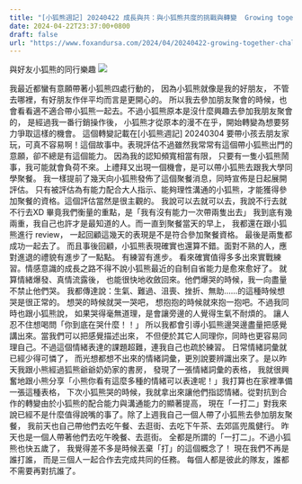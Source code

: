 ```yaml
---
title: "[小狐熊週記] 20240422 成長與共：與小狐熊共度的挑戰與轉變  Growing together: challenges and transformations"
date: 2024-04-22T23:37:00+0800
draft: false
url: "https://www.foxandursa.com/2024/04/20240422-growing-together-challenges.html"
---
```


與好友小狐熊的同行樂趣
![]($https://blogger.googleusercontent.com/img/a/AVvXsEjZswNofad7w0L6JIp9c0GSU2dZZH713UMPhh6imZJmw5ClFUBSGuLZHyowtBq8bQzo9O7l8Iq_DCuEN4vfTR1ZKIW5M0NRpIeu2P61oqZeI4bofRqjar5IBbCratehOT82eioE4qQz6ThsQ-5yBgG_BRNAeayzcqZtO_eelom_gQ2Aq8P2qeWuZyylGfw)



我最近都蠻有意願帶著小狐熊四處行動的，
因為小狐熊就像是我的好朋友，
不管去哪裡，有好朋友作伴平均而言是更開心的。
所以我去參加朋友聚會的時候，也會看看適不適合帶小狐熊一起去。不過小狐熊原本是沒什麼興趣去參加我朋友聚會的，
是經過我一番行銷操作後，
小狐熊才從原本的漫不在乎，開始轉變為想要努力爭取這樣的機會。
這個轉變記載在[小狐熊週記] 20240304 要帶小孩去朋友家玩，可真不容易啊！這個故事中。表現評估不過雖然我常常有這個帶小狐熊出門的意願，卻不總是有這個能力。
因為我的認知頻寬相當有限，
只要有一隻小狐熊鬧事，我可能就會負荷不來。上禮拜又出現一個機會，是可以帶小狐熊去跟我大學同學聚餐。
我一樣提前了幾天向小狐熊發佈了這個聚餐消息，同時宣佈是日起展開評估。
只有被評估為有能力配合大人指示、能夠理性溝通的小狐熊，才能獲得參加聚餐的資格。這個評估當然是很主觀的。
我說可以去就可以去，我說不行去就不行去XD
畢竟我們衡量的重點，是「我有沒有能力一次帶兩隻出去」
我到底有幾兩重，我自己也許才是最知道的人。而一直到聚餐當天的早上， 我都還在跟小狐熊進行 review，
一起回顧這幾天的表現是不是符合參加聚餐資格。
最後是兩隻都成功一起去了。
而且事後回顧，小狐熊表現確實也還算不錯。面對不熟的人，應對進退的禮貌有進步了一點點。
有練習有進步。
看來確實值得多多出來實戰練習。情感意識的成長之路不得不說小狐熊最近的自制自省能力是愈來愈好了。
就算情緒爆發、真情流露後，
也能很快地收斂回來。他們爆哭的時候，我一向盡量不禁止他們哭。
我都傳達說：生氣、難過、沮喪、挫折、無助……的這種時候想哭是很正常的。
想哭的時候就哭一哭吧，
想抱抱的時候就來抱一抱吧。不過我同時也跟小狐熊說，
如果哭得毫無道理，是會讓旁邊的人覺得生氣不耐煩的。
讓人忍不住想喝問「你到底在哭什麼！！」
所以我都會引導小狐熊邊哭邊盡量把感覺講出來。當我們可以把感覺描述出來，
不但便於其它人同理你，同時也更容易同理自己。不過這個情緒表達的課題超難，連我自己也疏於練習。
日常情緒詞彙就已經少得可憐了，
而光想都想不出來的情緒詞彙，更別說要辨識出來了。是以昨天我跟小熊經過狐熊爺爺奶奶家的書房，
發現了一張情緒詞彙的表格，
我就很興奮地跟小熊分享「小熊你看有這麼多種的情緒可以表達呢！」我打算也在家裡準備一張這種表格，
下次小狐熊哭的時候，我就拿出來讓他們指認情緒。從對抗到合作的轉變由於小狐熊的配合能力與溝通能力的顯著提高，
現在「一打二」對我來說已經不是什麼值得說嘴的事了。除了上週我自己一個人帶了小狐熊去參加朋友聚餐，
我前天也自己帶他們去吃午餐、去逛街、去吃下午茶、去郊區兜風健行。
昨天也是一個人帶著他們去吃午晚餐、去逛街。
全都是所謂的「一打二」。不過小狐熊也快五歲了，
我覺得差不多是時候丟棄「打」的這個概念了！
現在我們不再是誰打誰，
而是三個人一起合作去完成共同的任務。
每個人都是彼此的隊友，誰都不需要再對抗誰了。
